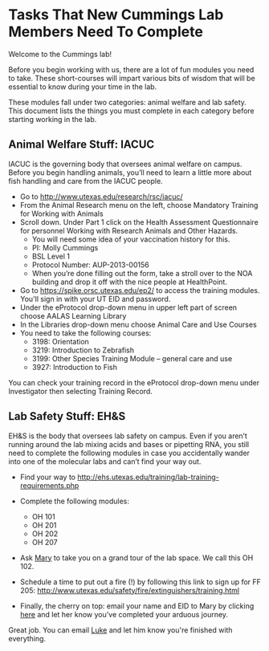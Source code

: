 # Tasks That New Cummings Lab Members Need To Complete

Welcome to the Cummings lab! 

Before you begin working with us, there are a lot of fun modules you need to take. These short-courses will impart various bits of wisdom that will be essential to know during your time in the lab. 

These modules fall under two categories: animal welfare and lab safety. This document lists the things you must complete in each category before starting working in the lab.


## Animal Welfare Stuff: IACUC

IACUC is the governing body that oversees animal welfare on campus. Before you begin handling animals, you’ll need to learn a little more about fish handling and care from the IACUC people.

- Go to http://www.utexas.edu/research/rsc/iacuc/
- From the Animal Research menu on the left, choose Mandatory Training for Working with Animals
- Scroll down. Under Part 1 click on the Health Assessment Questionnaire for personnel Working with Research Animals and Other Hazards.
  - You will need some idea of your vaccination history for this. 
  - PI: Molly Cummings
  - BSL Level 1
  - Protocol Number: AUP-2013-00156
  - When you’re done filling out the form, take a stroll over to the NOA building and drop it off with the nice people at HealthPoint.
- Go to https://spike.orsc.utexas.edu/ep2/ to access the training modules. You'll sign in with your UT EID and password.
- Under the eProtocol drop-down menu in upper left part of screen choose AALAS Learning Library
- In the Libraries drop-down menu choose Animal Care and Use Courses
- You need to take the following courses:
  - 3198: Orientation
  - 3219: Introduction to Zebrafish
  - 3199: Other Species Training Module – general care and use
  - 3927: Introduction to Fish

You can check your training record in the eProtocol drop-down menu under Investigator then selecting Training Record.


## Lab Safety Stuff: EH&S

EH&S is the body that oversees lab safety on campus. Even if you aren’t running around the lab mixing acids and bases or pipetting RNA, you still need to complete the following modules in case you accidentally wander into one of the molecular labs and can’t find your way out.

- Find your way to http://ehs.utexas.edu/training/lab-training-requirements.php
- Complete the following modules:
  - OH 101
  - OH 201
  - OH 202
  - OH 207
- Ask [Mary](http://www.bio.utexas.edu/research/cummingslab/post-doc-projects.html) to take you on a grand tour of the lab space. We call this OH 102.
- Schedule a time to put out a fire (!) by following this link to sign up for FF 205: http://www.utexas.edu/safety/fire/extinguishers/training.html 

- Finally, the cherry on top: email your name and EID to Mary by clicking <a href="mailto:mramsey@austin.utexas.edu">here</a> and let her know you’ve completed your arduous journey.

Great job. You can email <a href="mailto:lukereding.utexas.edu">Luke</a> and let him know you're finished with everything.
